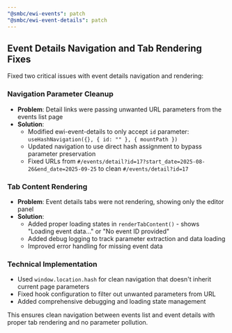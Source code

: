 ```yaml
---
"@smbc/ewi-events": patch
"@smbc/ewi-event-details": patch
---
```


## Event Details Navigation and Tab Rendering Fixes

Fixed two critical issues with event details navigation and rendering:

### Navigation Parameter Cleanup
- **Problem**: Detail links were passing unwanted URL parameters from the events list page
- **Solution**:
  - Modified ewi-event-details to only accept `id` parameter: `useHashNavigation({}, { id: "" }, { mountPath })`
  - Updated navigation to use direct hash assignment to bypass parameter preservation
  - Fixed URLs from `#/events/detail?id=17?start_date=2025-08-26&end_date=2025-09-25` to clean `#/events/detail?id=17`

### Tab Content Rendering
- **Problem**: Event details tabs were not rendering, showing only the editor panel
- **Solution**:
  - Added proper loading states in `renderTabContent()` - shows "Loading event data..." or "No event ID provided"
  - Added debug logging to track parameter extraction and data loading
  - Improved error handling for missing event data

### Technical Implementation
- Used `window.location.hash` for clean navigation that doesn't inherit current page parameters
- Fixed hook configuration to filter out unwanted parameters from URL
- Added comprehensive debugging and loading state management

This ensures clean navigation between events list and event details with proper tab rendering and no parameter pollution.
